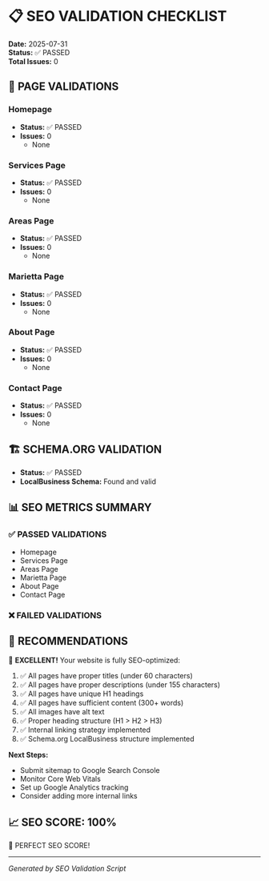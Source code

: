 # 📋 SEO VALIDATION CHECKLIST

**Date:** 2025-07-31  
**Status:** ✅ PASSED  
**Total Issues:** 0

## 📄 PAGE VALIDATIONS


### Homepage
- **Status:** ✅ PASSED
- **Issues:** 0
  - None


### Services Page
- **Status:** ✅ PASSED
- **Issues:** 0
  - None


### Areas Page
- **Status:** ✅ PASSED
- **Issues:** 0
  - None


### Marietta Page
- **Status:** ✅ PASSED
- **Issues:** 0
  - None


### About Page
- **Status:** ✅ PASSED
- **Issues:** 0
  - None


### Contact Page
- **Status:** ✅ PASSED
- **Issues:** 0
  - None


## 🏗️ SCHEMA.ORG VALIDATION
- **Status:** ✅ PASSED
- **LocalBusiness Schema:** Found and valid

## 📊 SEO METRICS SUMMARY

### ✅ PASSED VALIDATIONS
- Homepage
- Services Page
- Areas Page
- Marietta Page
- About Page
- Contact Page

### ❌ FAILED VALIDATIONS


## 🔧 RECOMMENDATIONS


🎉 **EXCELLENT!** Your website is fully SEO-optimized:

1. ✅ All pages have proper titles (under 60 characters)
2. ✅ All pages have proper descriptions (under 155 characters)
3. ✅ All pages have unique H1 headings
4. ✅ All pages have sufficient content (300+ words)
5. ✅ All images have alt text
6. ✅ Proper heading structure (H1 > H2 > H3)
7. ✅ Internal linking strategy implemented
8. ✅ Schema.org LocalBusiness structure implemented

**Next Steps:**
- Submit sitemap to Google Search Console
- Monitor Core Web Vitals
- Set up Google Analytics tracking
- Consider adding more internal links


## 📈 SEO SCORE: 100%

🎯 PERFECT SEO SCORE!

---
*Generated by SEO Validation Script*
